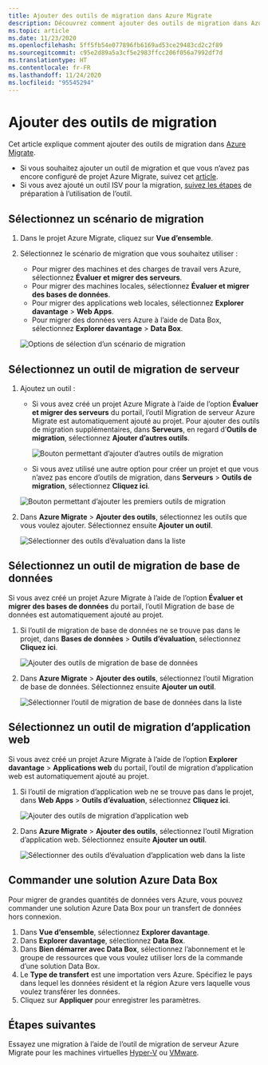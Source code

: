 ```yaml
---
title: Ajouter des outils de migration dans Azure Migrate
description: Découvrez comment ajouter des outils de migration dans Azure Migrate.
ms.topic: article
ms.date: 11/23/2020
ms.openlocfilehash: 5ff5fb54e077896fb6169ad53ce29483cd2c2f89
ms.sourcegitcommit: c95e2d89a5a3cf5e2983ffcc206f056a7992df7d
ms.translationtype: HT
ms.contentlocale: fr-FR
ms.lasthandoff: 11/24/2020
ms.locfileid: "95545294"
---
```

# <a name="add-migration-tools"></a>Ajouter des outils de migration

Cet article explique comment ajouter des outils de migration dans [Azure Migrate](./migrate-services-overview.md).

- Si vous souhaitez ajouter un outil de migration et que vous n’avez pas encore configuré de projet Azure Migrate, suivez cet [article](create-manage-projects.md).
- Si vous avez ajouté un outil ISV pour la migration, [suivez les étapes](prepare-isv-movere.md) de préparation à l’utilisation de l’outil.

## <a name="select-a-migration-scenario"></a>Sélectionnez un scénario de migration

1. Dans le projet Azure Migrate, cliquez sur **Vue d’ensemble**.
2. Sélectionnez le scénario de migration que vous souhaitez utiliser :

    - Pour migrer des machines et des charges de travail vers Azure, sélectionnez **Évaluer et migrer des serveurs**.
    - Pour migrer des machines locales, sélectionnez **Évaluer et migrer des bases de données**.
    - Pour migrer des applications web locales, sélectionnez **Explorer davantage** > **Web Apps**.
    - Pour migrer des données vers Azure à l’aide de Data Box, sélectionnez **Explorer davantage** > **Data Box**.

    ![Options de sélection d’un scénario de migration](./media/how-to-migrate/migrate-scenario.png)


## <a name="select-a-server-migration-tool"></a>Sélectionnez un outil de migration de serveur

1. Ajoutez un outil :

    - Si vous avez créé un projet Azure Migrate à l’aide de l’option **Évaluer et migrer des serveurs** du portail, l’outil Migration de serveur Azure Migrate est automatiquement ajouté au projet. Pour ajouter des outils de migration supplémentaires, dans **Serveurs**, en regard d’**Outils de migration**, sélectionnez **Ajouter d’autres outils**.
    
         ![Bouton permettant d’ajouter d’autres outils de migration](./media/how-to-migrate/add-migration-tools.png)

    - Si vous avez utilisé une autre option pour créer un projet et que vous n’avez pas encore d’outils de migration, dans **Serveurs** > **Outils de migration**, sélectionnez **Cliquez ici**.

    ![Bouton permettant d’ajouter les premiers outils de migration](./media/how-to-migrate/no-migration-tool.png)

2. Dans **Azure Migrate** > **Ajouter des outils**, sélectionnez les outils que vous voulez ajouter. Sélectionnez ensuite **Ajouter un outil**.

    ![Sélectionner des outils d’évaluation dans la liste](./media/how-to-migrate/select-migration-tool.png)


## <a name="select-a-database-migration-tool"></a>Sélectionnez un outil de migration de base de données

Si vous avez créé un projet Azure Migrate à l’aide de l’option **Évaluer et migrer des bases de données** du portail, l’outil Migration de base de données est automatiquement ajouté au projet. 

1. Si l’outil de migration de base de données ne se trouve pas dans le projet, dans **Bases de données** > **Outils d’évaluation**, sélectionnez **Cliquez ici**.
    
    ![Ajouter des outils de migration de base de données](./media/how-to-migrate/no-database-migration-tool.png)


2. Dans **Azure Migrate** > **Ajouter des outils**, sélectionnez l’outil Migration de base de données. Sélectionnez ensuite **Ajouter un outil**.

    ![Sélectionner l’outil de migration de base de données dans la liste](./media/how-to-migrate/select-database-migration-tool.png)

    

## <a name="select-a-web-app-migration-tool"></a>Sélectionnez un outil de migration d’application web

Si vous avez créé un projet Azure Migrate à l’aide de l’option **Explorer davantage** > **Applications web** du portail, l’outil de migration d’application web est automatiquement ajouté au projet. 

1. Si l’outil de migration d’application web ne se trouve pas dans le projet, dans **Web Apps** > **Outils d’évaluation**, sélectionnez **Cliquez ici**.

    ![Ajouter des outils de migration d’application web](./media/how-to-migrate/no-web-app-migration-tool.png)
 

2. Dans **Azure Migrate** > **Ajouter des outils**, sélectionnez l’outil Migration d’application web. Sélectionnez ensuite **Ajouter un outil**.

    ![Sélectionner des outils d’évaluation d’application web dans la liste](./media/how-to-migrate/select-web-app-migration-tool.png)


## <a name="order-an-azure-data-box"></a>Commander une solution Azure Data Box

Pour migrer de grandes quantités de données vers Azure, vous pouvez commander une solution Azure Data Box pour un transfert de données hors connexion.

1. Dans **Vue d’ensemble**, sélectionnez **Explorer davantage**.
2. Dans **Explorer davantage**, sélectionnez **Data Box**.
3. Dans **Bien démarrer avec Data Box**, sélectionnez l’abonnement et le groupe de ressources que vous voulez utiliser lors de la commande d’une solution Data Box.
4. Le **Type de transfert** est une importation vers Azure. Spécifiez le pays dans lequel les données résident et la région Azure vers laquelle vous voulez transférer les données. 
5. Cliquez sur **Appliquer** pour enregistrer les paramètres.

## <a name="next-steps"></a>Étapes suivantes

Essayez une migration à l’aide de l’outil de migration de serveur Azure Migrate pour les machines virtuelles [Hyper-V](tutorial-migrate-hyper-v.md) ou [VMware](tutorial-migrate-vmware.md).
